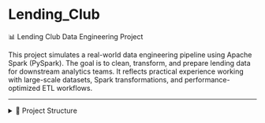 
# Lending_Club

📊 Lending Club Data Engineering Project

This project simulates a real-world data engineering pipeline using Apache Spark (PySpark). The goal is to clean, transform, and prepare lending data for downstream analytics teams. It reflects practical experience working with large-scale datasets, Spark transformations, and performance-optimized ETL workflows.

---

<details>
<summary>📁 Project Structure</summary>

```bash
LENDING CLUB/
├── Cleaning/
│   ├── LendingClub_DataCleaning_S1.ipynb
│   ├── LendingClub_DataCleaning_S2.ipynb
│   ├── LendingClub_DataCleaning_S3.ipynb
│   ├── LendingClub_DataCleaning_S4.ipynb
│   └── LendingClub_Intro.ipynb
│
├── Transformation/
│   ├── LendingClub_Transformation_part1.ipynb
│   ├── LendingClub_Transformation_part2.ipynb
│   ├── LendingClub_Transformation_part3.ipynb
│   ├── LendingClub_Transformation_part4.ipynb
│   └── LendingClub_Transformation_part5.ipynb
│
├── tests/
│   ├── conftest.py
│   ├── DataManipulation.py
│   └── test_pipeline.py
│
├── requirements.txt
└── README.md

</details> ```



---

## 🚀 Project Overview

Financial institutions like Lending Club (a peer-to-peer lending platform) use borrower data to:

- Assess credit risk  
- Approve/reject loans  
- Analyze repayment behavior  
- Create borrower risk profiles  

This project demonstrates how raw data from Lending Club can be cleaned, transformed, and structured for business insights and reporting.

---

## 🔧 Key Components

### 1. **Data Cleaning** (`Cleaning/`)

- Loaded raw data (`accepted_2007_to_2018Q4.csv`) into Spark DataFrames  
- Created unique identifiers (`emp_id`) using SHA-2 hashing  
- Handled:
  - Null and missing values  
  - Data type inconsistencies  
  - Duplicates  
  - Invalid formats (e.g., non-numeric employment lengths)  
- Enriched columns like `ingest_date`, `loan_purpose`  
- Saved cleaned datasets in CSV and Parquet formats  

### 2. **Data Transformation** (`Transformation/`)

- Converted loan terms from months to years  
- Applied logic to compute **loan scores**:
  - Loan Repayment History: 20%  
  - Loan Defaulters History: 45%  
  - Financial Health: 35%  
- Derived and joined datasets for:
  - Customers  
  - Loans  
  - Repayments  
  - Defaulters  
- Built Hive external tables and views for reporting  
- Flagged and removed bad data (duplicate member IDs)  

---

## 🧠 Business Use-Cases Addressed

- Build a **360° view** of the customer  
- Enable **risk scoring** for loan applications  
- Maintain **master borrower records**  
- Support **batch and real-time analytics** through Hive views  

---

## 🛠 Tech Stack

- Apache Spark (PySpark)  
- Hive Metastore  
- HDFS  
- Python (Jupyter Notebooks)  
- CSV & Parquet formats  
- Logging via Log4j  
- Virtual environments via `pipenv`  
- Unit testing using `pytest`  

---